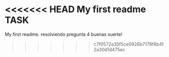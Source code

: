 <<<<<<< HEAD
My first readme TASK
=======
My first readme. resolviendo pregunta 4
buenas suerte!
>>>>>>> c7f0572a35f5ce0926b7178f8b4f2a30d1d475ec
